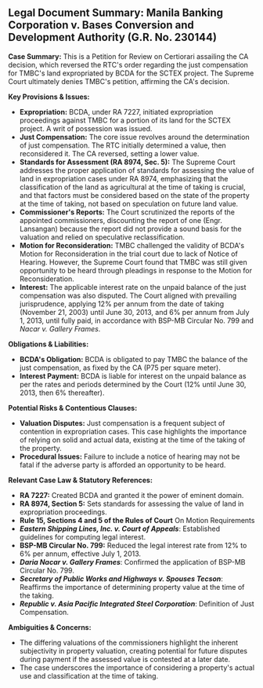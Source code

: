 ## Legal Document Summary: Manila Banking Corporation v. Bases Conversion and Development Authority (G.R. No. 230144)

**Case Summary:** This is a Petition for Review on Certiorari assailing the CA decision, which reversed the RTC's order regarding the just compensation for TMBC's land expropriated by BCDA for the SCTEX project. The Supreme Court ultimately denies TMBC's petition, affirming the CA's decision.

**Key Provisions & Issues:**

*   **Expropriation:** BCDA, under RA 7227, initiated expropriation proceedings against TMBC for a portion of its land for the SCTEX project. A writ of possession was issued.
*   **Just Compensation:** The core issue revolves around the determination of just compensation. The RTC initially determined a value, then reconsidered it. The CA reversed, setting a lower value.
*   **Standards for Assessment (RA 8974, Sec. 5):** The Supreme Court addresses the proper application of standards for assessing the value of land in expropriation cases under RA 8974, emphasizing that the classification of the land as agricultural at the time of taking is crucial, and that factors must be considered based on the state of the property at the time of taking, not based on speculation on future land value.
*   **Commissioner's Reports:** The Court scrutinized the reports of the appointed commissioners, discounting the report of one (Engr. Lansangan) because the report did not provide a sound basis for the valuation and relied on speculative reclassification.
*   **Motion for Reconsideration:** TMBC challenged the validity of BCDA's Motion for Reconsideration in the trial court due to lack of Notice of Hearing. However, the Supreme Court found that TMBC was still given opportunity to be heard through pleadings in response to the Motion for Reconsideration.
*   **Interest:** The applicable interest rate on the unpaid balance of the just compensation was also disputed. The Court aligned with prevailing jurisprudence, applying 12% per annum from the date of taking (November 21, 2003) until June 30, 2013, and 6% per annum from July 1, 2013, until fully paid, in accordance with BSP-MB Circular No. 799 and *Nacar v. Gallery Frames*.

**Obligations & Liabilities:**

*   **BCDA's Obligation:** BCDA is obligated to pay TMBC the balance of the just compensation, as fixed by the CA (P75 per square meter).
*   **Interest Payment:** BCDA is liable for interest on the unpaid balance as per the rates and periods determined by the Court (12% until June 30, 2013, then 6% thereafter).

**Potential Risks & Contentious Clauses:**

*   **Valuation Disputes:** Just compensation is a frequent subject of contention in expropriation cases. This case highlights the importance of relying on solid and actual data, existing at the time of the taking of the property.
*   **Procedural Issues:** Failure to include a notice of hearing may not be fatal if the adverse party is afforded an opportunity to be heard.

**Relevant Case Law & Statutory References:**

*   **RA 7227:** Created BCDA and granted it the power of eminent domain.
*   **RA 8974, Section 5:** Sets standards for assessing the value of land in expropriation proceedings.
*   **Rule 15, Sections 4 and 5 of the Rules of Court** On Motion Requirements
*   ***Eastern Shipping Lines, Inc. v. Court of Appeals***: Established guidelines for computing legal interest.
*   **BSP-MB Circular No. 799:** Reduced the legal interest rate from 12% to 6% per annum, effective July 1, 2013.
*   ***Daria Nacar v. Gallery Frames***: Confirmed the application of BSP-MB Circular No. 799.
*   ***Secretary of Public Works and Highways v. Spouses Tecson***: Reaffirms the importance of determining property value at the time of the taking.
*   ***Republic v. Asia Pacific Integrated Steel Corporation***: Definition of Just Compensation.

**Ambiguities & Concerns:**

*   The differing valuations of the commissioners highlight the inherent subjectivity in property valuation, creating potential for future disputes during payment if the assessed value is contested at a later date.
*   The case underscores the importance of considering a property's actual use and classification at the time of taking.

